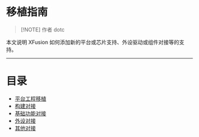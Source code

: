# 移植指南

> [!NOTE] 作者
> dotc

本文说明 XFusion 如何添加新的平台或芯片支持、外设驱动或组件对接等的支持。

---

# 目录

- [平台工程移植](porting_xfusion_project.md)
- [构建对接](porting_xfusion_build.md)
- [基础功能对接](porting_xfusion_base.md)
- [外设对接](porting_xfusion_hal.md)
- [其他对接](porting_xfusion_others.md)

